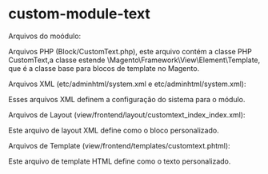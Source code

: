 # custom-module-text

Arquivos do moódulo:

Arquivos PHP (Block/CustomText.php), este arquivo contém a classe PHP CustomText,a classe estende \Magento\Framework\View\Element\Template, que é a classe base para blocos de template no Magento.

Arquivos XML (etc/adminhtml/system.xml e etc/adminhtml/system.xml):

Esses arquivos XML definem a configuração do sistema para o módulo.

Arquivos de Layout (view/frontend/layout/customtext_index_index.xml):

Este arquivo de layout XML define como o bloco personalizado.

Arquivos de Template (view/frontend/templates/customtext.phtml):

Este arquivo de template HTML define como o texto personalizado.

